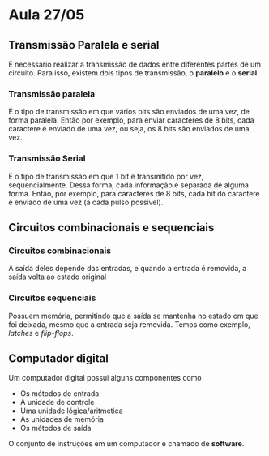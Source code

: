 # Aula 27/05

## Transmissão Paralela e serial

É necessário realizar a transmissão de dados entre diferentes partes de um circuito. Para isso, existem dois tipos de transmissão, o **paralelo** e o **serial**.

### Transmissão paralela

É o tipo de transmissão em que vários bits são enviados de uma vez, de forma paralela. Então por exemplo, para enviar caracteres de 8 bits, cada caractere é enviado de uma vez, ou seja, os 8 bits são enviados de uma vez.

### Transmissão Serial

É o tipo de transmissão em que 1 bit é transmitido por vez, sequencialmente. Dessa forma, cada informação é separada de alguma forma. Então, por exemplo, para caracteres de 8 bits, cada bit do caractere é enviado de uma vez (a cada pulso possível).

## Circuitos combinacionais e sequenciais

### Circuitos combinacionais

A saída deles depende das entradas, e quando a entrada é removida, a saída volta ao estado original

### Circuitos sequenciais
Possuem memória, permitindo que a saída se mantenha no estado em que foi deixada, mesmo que a entrada seja removida. Temos como exemplo, *latches* e *flip-flops*.

## Computador digital

Um computador digital possui alguns componentes como
* Os métodos de entrada
* A unidade de controle
* Uma unidade lógica/aritmética
* As unidades de memória
* Os métodos de saída

O conjunto de instruções em um computador é chamado de **software**.